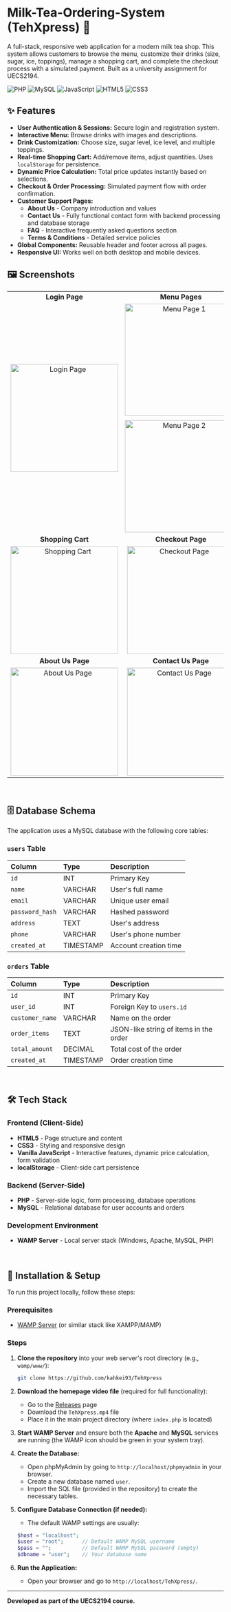# Milk-Tea-Ordering-System (TehXpress) 🧋

A full-stack, responsive web application for a modern milk tea shop. This system allows customers to browse the menu, customize their drinks (size, sugar, ice, toppings), manage a shopping cart, and complete the checkout process with a simulated payment. Built as a university assignment for UECS2194.

![PHP](https://img.shields.io/badge/PHP-777BB4?style=for-the-badge&logo=php&logoColor=white)
![MySQL](https://img.shields.io/badge/MySQL-005C84?style=for-the-badge&logo=mysql&logoColor=white)
![JavaScript](https://img.shields.io/badge/JavaScript-F7DF1E?style=for-the-badge&logo=javascript&logoColor=black)
![HTML5](https://img.shields.io/badge/HTML5-E34F26?style=for-the-badge&logo=html5&logoColor=white)
![CSS3](https://img.shields.io/badge/CSS3-1572B6?style=for-the-badge&logo=css3&logoColor=white)

## ✨ Features

-   **User Authentication & Sessions:** Secure login and registration system.
-   **Interactive Menu:** Browse drinks with images and descriptions.
-   **Drink Customization:** Choose size, sugar level, ice level, and multiple toppings.
-   **Real-time Shopping Cart:** Add/remove items, adjust quantities. Uses `localStorage` for persistence.
-   **Dynamic Price Calculation:** Total price updates instantly based on selections.
-   **Checkout & Order Processing:** Simulated payment flow with order confirmation.
-   **Customer Support Pages:**
    - **About Us** - Company introduction and values
    - **Contact Us** - Fully functional contact form with backend processing and database storage
    - **FAQ** - Interactive frequently asked questions section
    - **Terms & Conditions** - Detailed service policies
-   **Global Components:** Reusable header and footer across all pages.
-   **Responsive UI:** Works well on both desktop and mobile devices.


## 🖼️ Screenshots

| | | |
| :---: | :---: | :---: |
| **Login Page** | **Menu Pages** | **Drink Customization** |
| <a href="https://github.com/user-attachments/assets/fc2f0d57-4f70-43fa-82ca-3b30685d8fd7"><img src="https://github.com/user-attachments/assets/fc2f0d57-4f70-43fa-82ca-3b30685d8fd7" width="250" alt="Login Page"></a> | <div><a href="https://github.com/user-attachments/assets/c9900145-3553-4d67-bf12-69a9882b0c0e"><img src="https://github.com/user-attachments/assets/c9900145-3553-4d67-bf12-69a9882b0c0e" width="260" alt="Menu Page 1" style="display: block; margin-bottom: 10px;"></a><a href="https://github.com/user-attachments/assets/03c71508-6c40-46a0-99eb-97ab7dae42c4"><img src="https://github.com/user-attachments/assets/03c71508-6c40-46a0-99eb-97ab7dae42c4" width="260" alt="Menu Page 2" style="display: block; margin-top: 10px;"></a></div> | <a href="https://github.com/user-attachments/assets/b15fe278-f013-4dc9-ba5e-37825b4526a4"><img src="https://github.com/user-attachments/assets/b15fe278-f013-4dc9-ba5e-37825b4526a4" width="250" alt="Drink Customization"></a> |
| **Shopping Cart** | **Checkout Page** | **Order Success** |
| <a href="https://github.com/user-attachments/assets/da949688-4dc8-4640-9733-ecadf7ec56a3"><img src="https://github.com/user-attachments/assets/da949688-4dc8-4640-9733-ecadf7ec56a3" width="250" alt="Shopping Cart"></a> | <a href="https://github.com/user-attachments/assets/683ecf05-8517-4472-8a3a-f222d2d684a2"><img src="https://github.com/user-attachments/assets/683ecf05-8517-4472-8a3a-f222d2d684a2" width="250" alt="Checkout Page"></a> | <a href="https://github.com/user-attachments/assets/56ec18aa-c819-43aa-85fe-1757eed69cf4"><img src="https://github.com/user-attachments/assets/56ec18aa-c819-43aa-85fe-1757eed69cf4" width="250" alt="Order Success"></a> |
| **About Us Page** | **Contact Us Page** | **FAQ Page** |
| <a href="https://github.com/user-attachments/assets/0ce877e9-bfef-40e5-a8ec-df6bffab5aeb"><img src="https://github.com/user-attachments/assets/0ce877e9-bfef-40e5-a8ec-df6bffab5aeb" width="250" alt="About Us Page"></a> | <a href="https://github.com/user-attachments/assets/ed3ef80d-e492-41c2-bda3-e77de48772cd"><img src="https://github.com/user-attachments/assets/ed3ef80d-e492-41c2-bda3-e77de48772cd" width="250" alt="Contact Us Page"></a> | <a href="https://github.com/user-attachments/assets/87cef8bd-023c-46ce-81c1-4b80067642bf"><img src="https://github.com/user-attachments/assets/f2ac3264-9246-4779-a6cf-0cb03f7cd8fc" width="250" alt="FAQ Page"></a> |
<br>

## 🗄️ Database Schema

The application uses a MySQL database with the following core tables:

### `users` Table
| Column | Type | Description |
| :--- | :--- | :--- |
| `id` | INT | Primary Key |
| `name` | VARCHAR | User's full name |
| `email` | VARCHAR | Unique user email |
| `password_hash` | VARCHAR | Hashed password |
| `address` | TEXT | User's address |
| `phone` | VARCHAR | User's phone number |
| `created_at` | TIMESTAMP | Account creation time |

### `orders` Table
| Column | Type | Description |
| :--- | :--- | :--- |
| `id` | INT | Primary Key |
| `user_id` | INT | Foreign Key to `users.id` |
| `customer_name` | VARCHAR | Name on the order |
| `order_items` | TEXT | JSON-like string of items in the order |
| `total_amount` | DECIMAL | Total cost of the order |
| `created_at` | TIMESTAMP | Order creation time |

<br>

## 🛠️ Tech Stack

### Frontend (Client-Side)
- **HTML5** - Page structure and content
- **CSS3** - Styling and responsive design  
- **Vanilla JavaScript** - Interactive features, dynamic price calculation, form validation
- **localStorage** - Client-side cart persistence

### Backend (Server-Side)
- **PHP** - Server-side logic, form processing, database operations
- **MySQL** - Relational database for user accounts and orders

### Development Environment
- **WAMP Server** - Local server stack (Windows, Apache, MySQL, PHP)

<br>

## 🚀 Installation & Setup

To run this project locally, follow these steps:

### Prerequisites
- [WAMP Server](https://www.wampserver.com/en/) (or similar stack like XAMPP/MAMP)

### Steps
1.  **Clone the repository** into your web server's root directory (e.g., `wamp/www/`):
    ```bash
    git clone https://github.com/kahkei93/TehXpress
    ```
2.  **Download the homepage video file** (required for full functionality):
    - Go to the [Releases](../../releases) page
    - Download the `TehXpress.mp4` file
    - Place it in the main project directory (where `index.php` is located)
      
3.  **Start WAMP Server** and ensure both the **Apache** and **MySQL** services are running (the WAMP icon should be green in your system tray).

4.  **Create the Database:**
    - Open phpMyAdmin by going to `http://localhost/phpmyadmin` in your browser.
    - Create a new database named `user`.
    - Import the SQL file (provided in the repository) to create the necessary tables.

5.  **Configure Database Connection (if needed):**
    - The default WAMP settings are usually:
    ```php
    $host = "localhost";
    $user = "root";      // Default WAMP MySQL username
    $pass = "";          // Default WAMP MySQL password (empty)
    $dbname = "user";    // Your database name
    ```

6.  **Run the Application:**
    - Open your browser and go to `http://localhost/TehXpress/`.


---
**Developed as part of the UECS2194 course.**
